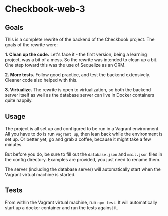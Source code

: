 

# Checkbook-web-3

## Goals

This is a complete rewrite of the backend of the Checkbook project. The goals of the rewrite were:

**1. Clean up the code.** Let's face it - the first version, being a learning project, was a bit of a mess. So the rewrite was intended to clean up a bit. One step toward this was the use of Sequelize as an ORM.

**2. More tests.** Follow good practice, and test the backend extensively. Cleaner code also helped with this.

**3. Virtualize.** The rewrite is open to virtualization, so both the backend server itself as well as the database server can live in Docker containers quite happily.

## Usage

The project is all set up and configured to be run in a Vagrant environment. All you have to do is run ``vagrant up``, then lean back while the environment is set up. Or better yet, go and grab a coffee, because it might take a few minutes.

But before you do, be sure to fill out the ``database.json`` and ``mail.json`` files in the config directory. Examples are provided, you just need to rename them.

The server (including the database server) will automatically start when the Vagrant virtual machine is started.

## Tests

From within the Vagrant virtual machine, run ``npm test``. It will automatically start up a docker container and run the tests against it.
